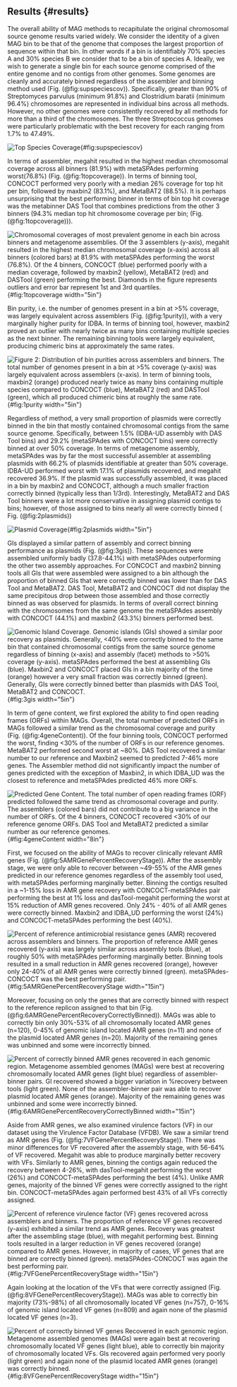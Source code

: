 ## Results {#results}

The overall ability of MAG methods to recapitulate the original chromosomal source genome results varied widely.
We consider the identity of a given MAG bin to be that of the genome that composes the largest proportion of sequence within that bin.
In other words if a bin is identifiably 70% species A and 30% species B we consider that to be a bin of species A.
Ideally, we wish to generate a single bin for each source genome comprised of the entire genome and no contigs from other genomes.
Some genomes are cleanly and accurately binned regardless of the assembler and binning method used (Fig. (@fig:supspeciescov)).
Specifically, greater than 90% of Streptomyces parvulus (minimum 91.8%) and Clostridium baratii (minimum 96.4%) chromosomes are represented in individual bins across all methods.
However, no other genomes were consistently recovered by all methods for more than a third of the chromosomes.
The three Streptococcus genomes were particularly problematic with the best recovery for each ranging from 1.7% to 47.49%.

![Top Species Coverage](images/s1_species_top_coverage.png){#fig:supspeciescov}

In terms of assembler, megahit resulted in the highest median chromosomal coverage across all binners (81.9%) with metaSPAdes performing worst(76.8%) (Fig. (@fig:1topcoverage)).
In terms of binning tool, CONCOCT performed very poorly with a median 26% coverage for top hit per bin, followed by maxbin2 (83.1%), and MetaBAT2 (88.5%).
It is perhaps unsurprising that the best performing binner in terms of bin top hit coverage was the metabinner DAS Tool that combines predictions from the other 3 binners (94.3% median top hit chromosome coverage per bin; (Fig. (@fig:1topcoverage))).

![Chromosomal coverages of most prevalent genome in each bin across binners and metagenome assemblies. Of the 3 assemblers (y-axis), megahit resulted in the highest median chromosomal coverage (x-axis) across all binners (colored bars) at 81.9% with metaSPAdes performing the worst (76.8%). Of the 4 binners, CONCOCT (blue) performed poorly with a median coverage, followed by maxbin2 (yellow), MetaBAT2 (red) and DASTool (green) performing the best. Diamonds in the figure represents outliers and error bar represent 1st and 3rd quartiles.](images/1a_top_coverage.png){#fig:1topcoverage width="5in"}


Bin purity, i.e. the number of genomes present in a bin at >5% coverage, was largely equivalent across assemblers (Fig. (@fig:1purity)), with a very marginally higher purity for IDBA.
In terms of binning tool, however, maxbin2 proved an outlier with nearly twice as many bins containing multiple species as the next binner.
The remaining binning tools were largely equivalent, producing chimeric bins at approximately the same rates.

![Figure 2: Distribution of bin purities across assemblers and binners. The total number of genomes present in a bin at >5% coverage (y-axis) was largely equivalent across assemblers (x-axis). In term of binning tools, maxbin2 (orange) produced nearly twice as many bins containing multiple species compared to CONCOCT (blue), MetaBAT2 (red) and DASTool (green), which all produced chimeric bins at roughly the same rate.](images/1b_purity.png){#fig:1purity width="5in"}

Regardless of method, a very small proportion of plasmids were correctly binned in the bin that mostly contained chromosomal contigs from the same source genome.
Specifically, between 1.5% (IDBA-UD assembly with DAS Tool bins) and 29.2% (metaSPAdes with CONCOCT bins) were correctly binned at over 50% coverage.
In terms of metagenome assembly, metaSPAdes was by far the most successful assembler at assembling plasmids with 66.2% of plasmids identifiable at greater than 50% coverage.
IDBA-UD performed worst with 17.1% of plasmids recovered, and megahit recovered 36.9%.
If the plasmid was successfully assembled, it was placed in a bin by maxbin2 and CONCOCT, although a much smaller fraction correctly binned (typically less than 1/3rd).
Interestingly, MetaBAT2 and DAS Tool binners were a lot more conservative in assigning plasmid contigs to bins; however, of those assigned to bins nearly all were correctly binned ( Fig. (@fig:2plasmids))

![Plasmid Coverage](images/2_plasmid_coverage.png){#fig:2plasmids width="5in"}

GIs displayed a similar pattern of assembly and correct binning performance as plasmids (Fig. (@fig:3gis)).
These sequences were assembled uniformly badly (37.8-44.1%) with metaSPAdes outperforming the other two assembly approaches.
For CONCOCT and maxbin2 binning tools all GIs that were assembled were assigned to a bin although the proportion of binned GIs that were correctly binned was lower than for DAS Tool and MetaBAT2.
DAS Tool, MetaBAT2 and CONCOCT did not display the same precipitous drop between those assembled and those correctly binned as was observed for plasmids.
In terms of overall correct binning with the chromosomes from the same genome the metaSPAdes assembly with CONCOCT (44.1%) and maxbin2 (43.3%) binners performed best.

![Genomic Island Coverage. Genomic islands (GIs) showed a similar poor recovery as plasmids. Generally, <40% were correctly binned to the same bin that contained chromosomal contigs from the same source genome regardless of binning (x-axis) and assembly (facet) methods to >50% coverage (y-axis). metaSPAdes performed the best at assembling GIs (blue). Maxbin2 and CONCOCT placed GIs in a bin majority of the time (orange) however a very small fraction was correctly binned (green). Generally, GIs were correctly binned better than plasmids with DAS Tool, MetaBAT2 and CONCOCT.](images/3_gi_coverage.png){#fig:3gis width="5in"}

In term of gene content, we first explored the ability to find open reading frames (ORFs) within MAGs.
Overall, the total number of predicted ORFs in MAGs followed a similar trend as the chromosomal coverage and purity (Fig. (@fig:4geneContent)).
Of the four binning tools, CONCOCT performed the worst, finding <30% of the number of ORFs in our reference genomes.
MetaBAT2 performed second worst at ~80%.
DAS Tool recovered a similar number to our reference and Maxbin2 seemed to predicted 7-46% more genes.
The Assembler method did not significantly impact the number of genes predicted with the exception of Maxbin2, in which IDBA_UD was the closest to reference and metaSPAdes predicted 46% more ORFs.

![Predicted Gene Content. The total number of open reading frames (ORF) predicted followed the same trend as chromosomal coverage and purity. The assemblers (colored bars) did not contribute to a big variance in the number of ORFs. Of the 4 binners, CONCOCT recovered <30% of our reference genome ORFs. DAS Tool and MetaBAT2 predicted a similar number as our reference genomes. ](images/4geneContent.png){#fig:4geneContent width="8in"}

First, we focused on the ability of MAGs to recover clinically relevant AMR genes (Fig. (@fig:5AMRGenePercentRecoveryStage)).
After the assembly stage, we were only able to recover between ~49-55% of the AMR genes predicted in our reference genomes regardless of the assembly tool used, with metaSPAdes performing marginally better.
Binning the contigs resulted in a ~1-15% loss in AMR gene recovery with CONCOCT-metaSPAdes pair performing the best at 1% loss and dasTool-megahit performing the worst at 15% reduction of AMR genes recovered.
Only 24% - 40% of all AMR genes were correctly binned.
Maxbin2 and IDBA_UD performing the worst (24%) and CONCOCT-metaSPAdes performing the best (40%).

![Percent of reference antimicrobial resistance genes (AMR) recovered across assemblers and binners. The proportion of reference AMR genes recovered (y-axis) was largely similar across assembly tools (blue), at roughly 50% with metaSPAdes performing marginally better. Binning tools resulted in a small reduction in AMR genes recovered (orange), however only 24-40% of all AMR genes were correctly binned (green). metaSPAdes-CONCOCT was the best performing pair. ](images/5AMRGenePercentRecoveryStage.png){#fig:5AMRGenePercentRecoveryStage width="15in"}

Moreover, focusing on only the genes that are correctly binned with respect to the reference replicon assigned to that bin (Fig. (@fig:6AMRGenePercentRecoveryCorrectlyBinned)).
MAGs was able to correctly bin only 30%-53% of all chromosomally located AMR genes (n=120), 0-45% of genomic island located AMR genes (n=11) and none of the plasmid located AMR genes (n=20).
Majority of the remaining genes was unbinned and some were incorrectly binned.

![Percent of correctly binned AMR genes recovered in each genomic region. Metagenome assembled genomes (MAGs) were best at recovering chromosomally located AMR genes (light blue) regardless of assembler-binner pairs. GI recovered showed a bigger variation in %recovery between tools (light green). None of the assembler-binner pair was able to recover plasmid located AMR genes (orange). Majority of the remaining genes was unbinned and some were incorrectly binned.](images/6AMRGenePercentRecoveryCorrectlyBinned.png){#fig:6AMRGenePercentRecoveryCorrectlyBinned width="15in"}

Aside from AMR genes, we also examined virulence factors (VF) in our dataset using the Virulence Factor Database (VFDB).
We saw a similar trend as AMR genes (Fig. (@fig:7VFGenePercentRecoveryStage)).
There was minor differences for VF recovered after the assembly stage, with 56-64% of VF recovered.
Megahit was able to produce marginally better recovery with VFs.
Similarly to AMR genes, binning the contigs again reduced the recovery between 4-26%, with dasTool-megahit performing the worst (26%) and CONCOCT-metaSPAdes performing the best (4%).
Unlike AMR genes, majority of the binned VF genes were correctly assigned to the right bin.
CONCOCT-metaSPAdes again performed best 43% of all VFs correctly assigned.

![Percent of reference virulence factor (VF) genes recovered across assemblers and binners. The proportion of reference VF genes recovered (y-axis) exhibited a similar trend as AMR genes. Recovery was greatest after the assembling stage (blue), with megahit performing best. Binning tools resulted in a larger reduction in VF genes recovered (orange) compared to AMR genes. However, in majority of cases, VF genes that are binned are correctly binned (green). metaSPAdes-CONCOCT was again the best performing pair.](images/7VFGenePercentRecoveryStage.png){#fig:7VFGenePercentRecoveryStage width="15in"}

Again looking at the location of the VFs that were correctly assigned (Fig. (@fig:8VFGenePercentRecoveryStage)).
MAGs was able to correctly bin majority (73%-98%) of all chromosomally located VF genes (n=757), 0-16% of genomic island located VF genes (n=809) and again none of the plasmid located VF genes (n=3).

![Percent of correctly binned VF genes Recovered in each genomic region. Metagenome assembled genomes (MAGs) were again best at recovering chromosomally located VF genes (light blue), able to correctly bin majority of chromosomally located VFs. GIs recovered again performed very poorly (light green) and again none of the plasmid located AMR genes (orange) was correctly binned.](images/8VFGenePercentRecoveryStage.png){#fig:8VFGenePercentRecoveryStage width="15in"}
